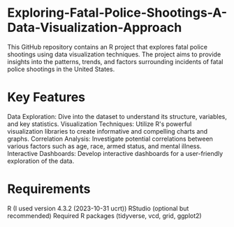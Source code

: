 # Exploring-Fatal-Police-Shootings-A-Data-Visualization-Approach
This GitHub repository contains an R project that explores fatal police shootings using data visualization techniques. The project aims to provide insights into the patterns, trends, and factors surrounding incidents of fatal police shootings in the United States.
# Key Features
Data Exploration: Dive into the dataset to understand its structure, variables, and key statistics.
Visualization Techniques: Utilize R's powerful visualization libraries to create informative and compelling charts and graphs.
Correlation Analysis: Investigate potential correlations between various factors such as age, race, armed status, and mental illness.
Interactive Dashboards: Develop interactive dashboards for a user-friendly exploration of the data.
# Requirements
R (I used version 4.3.2 (2023-10-31 ucrt))
RStudio (optional but recommended)
Required R packages (tidyverse, vcd, grid, ggplot2)
